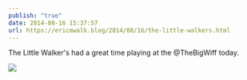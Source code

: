 ```yaml
---
publish: "true"
date: 2014-08-16 15:37:57
url: https://ericmwalk.blog/2014/08/16/the-little-walkers.html
---
```


The Little Walker's had a great time playing at the @TheBigWiff today.

![](https://ericmwalk.blog/uploads/2022/14d46eeea7.jpg)